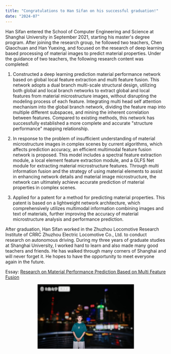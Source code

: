 ```yaml
---
title: "Congratulations to Han Sifan on his successful graduation!"
date: "2024-07"
---
```


Han Sifan entered the School of Computer Engineering and Science at Shanghai University in September 2021, starting his master's degree program. After joining the research group, he followed two teachers, Chen Qiaochuan and Han Yuexing, and focused on the research of deep learning based processing of material images to predict material properties. Under the guidance of two teachers, the following research content was completed:

1. Constructed a deep learning prediction material performance network based on global local feature extraction and multi feature fusion. This network adopts a dual branch multi-scale structural design, utilizing both global and local branch networks to extract global and local features from material microstructure images, without disrupting the modeling process of each feature. Integrating multi head self attention mechanism into the global branch network, dividing the feature map into multiple different subspaces, and mining the inherent correlation between features. Compared to existing methods, this network has successfully established a more complete and accurate "structure performance" mapping relationship.

2. In response to the problem of insufficient understanding of material microstructure images in complex scenes by current algorithms, which affects prediction accuracy, an efficient multimodal feature fusion network is proposed. This model includes a spectral feature extraction module, a local element feature extraction module, and a GLFS Net module for extracting material microstructure features. Through multi information fusion and the strategy of using material elements to assist in enhancing network details and material image microstructure, the network can ultimately achieve accurate prediction of material properties in complex scenes.

3. Applied for a patent for a method for predicting material properties. This patent is based on a lightweight network architecture, which comprehensively utilizes multimodal information combining images and text of materials, further improving the accuracy of material microstructure analysis and performance prediction.

After graduation, Han Sifan worked in the Zhuzhou Locomotive Research Institute of CRRC Zhuzhou Electric Locomotive Co., Ltd. to conduct research on autonomous driving. During my three years of graduate studies at Shanghai University, I worked hard to learn and also made many good teachers and friends. He has walked through many corners of Shanghai and will never forget it. He hopes to have the opportunity to meet everyone again in the future.
  
Essay: [Research on Material Performance Prediction Based on Multi Feature Fusion](/paper/2024/han_p)

<p align="center">
  <img src="/images/indexPic/2024/han.png" alt="韩思凡照片" style="width:60%" />
</p>